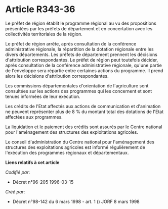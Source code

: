 # Article R343-36

Le préfet de région établit le programme régional au vu des propositions présentées par les préfets de département et en
concertation avec les collectivités territoriales de la région.

Le préfet de région arrête, après consultation de la conférence administrative régionale, la répartition de la dotation
régionale entre les divers départements. Les préfets de département prennent les décisions d'attribution correspondantes. Le
préfet de région peut toutefois décider, après consultation de la conférence administrative régionale, qu'une partie de
l'enveloppe sera répartie entre certaines actions du programme. Il prend alors les décisions d'attribution correspondantes.

Les commissions départementales d'orientation de l'agriculture sont consultées sur les actions des programmes qui les
concernent et sont tenues informées de leur exécution.

Les crédits de l'Etat affectés aux actions de communication et d'animation ne peuvent représenter plus de 8 % du montant
total des dotations de l'Etat affectées aux programmes.

La liquidation et le paiement des crédits sont assurés par le Centre national pour l'aménagement des structures des
exploitations agricoles.

Le conseil d'administration du Centre national pour l'aménagement des structures des exploitations agricoles est informé
régulièrement de l'exécution des programmes régionaux et départementaux.

**Liens relatifs à cet article**

_Codifié par_:

  - Décret n°96-205 1996-03-15

_Créé par_:

  - Décret n°98-142 du 6 mars 1998 - art. 1 () JORF 8 mars 1998
